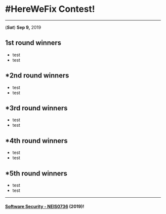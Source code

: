 # **#HereWeFix Contest**!

---
(***Sat***) **Sep 9,** 2019 

## **1st** round winners
* test
* test

## ***2nd** round winners
* test
* test

## ***3rd** round winners
* test
* test

## ***4th** round winners
* test
* test

## ***5th** round winners
* test
* test

---

#### **[Software Security - NEIS0736](../) (2019)**!